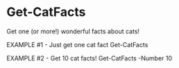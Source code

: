 # Get-CatFacts

Get one (or more!) wonderful facts about cats!

EXAMPLE #1 - Just get one cat fact
   Get-CatFacts
   
EXAMPLE #2 - Get 10 cat facts!
   Get-CatFacts -Number 10
